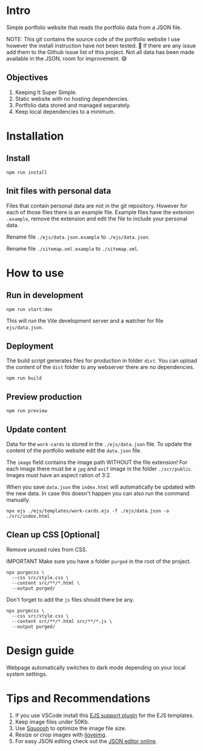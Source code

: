 # Intro
Simple portfolio website that reads the portfolio data from a JSON file.

NOTE:
This git contains the source code of the portfolio website I use however the install instruction have not been tested. 😬
If there are any issue add them to the Github issue list of this project.
Not all data has been made available in the JSON, room for improvement. 😅

## Objectives
1. Keeping It Super Simple.
2. Static website with no hosting dependencies.
3. Portfolio data stored and managed separately.
4. Keep local dependencies to a minimum.

# Installation

## Install 
```
npm run install
```

## Init files with personal data
Files that contain personal data are not in the git repository.
However for each of those files there is an example file.
Example files have the extenion `.example`, remove the extension and edit the file to include your personal data.

Rename file `./ejs/data.json.example` to `./ejs/data.json`.

Rename file `./sitemap.xml.example` to `./sitemap.xml`.

# How to use

## Run in development
```
npm run start:dev
```

This will run the Vite development server and a watcher for file `ejs/data.json`.

## Deployment
The build script generates files for production in folder `dist`.
You can upload the content of the `dist` folder to any webserver there are no dependencies.

```
npm run build
```

## Preview production
```
npm run preview
```

## Update content
Data for the `work-cards` is stored in the `./ejs/data.json` file.
To update the content of the portfolio website edit the `data.json` file.

The `image` field contains the image path WITHOUT the file extension!
For each image there must be a `jpg` and `avif` image in the folder `./scr/public`.
Images must have an aspect ration of 3:2.

When you save `data.json` the `index.html` will automatically be updated with the new data.
In case this doesn't happen you can also run the command manually.
```
npx ejs ./ejs/templates/work-cards.ejs -f ./ejs/data.json -o ./src/index.html
```

## Clean up CSS [Optional]
Remove unused rules from CSS.

IMPORTANT
Make sure you have a folder `purged` in the root of the project.

```
npx purgecss \
  --css src/style.css \
  --content src/**/*.html \
  --output purged/
```

Don't forget to add the `js` files should there be any.

```
npx purgecss \
  --css src/style.css \
  --content src/**/*.html src/**/*.js \
  --output purged/
```

# Design guide
Webpage automatically switches to dark mode depending on your local system settings.

# Tips and Recommendations
1. If you use VSCode install this [EJS support plugin](https://marketplace.visualstudio.com/items/?itemName=DigitalBrainstem.javascript-ejs-support) for the EJS templates.
2. Keep image files under 50Kb.
3. Use [Squoosh](https://squoosh.app/) to optimize the image file size.
4. Resize or crop images with [iloveimg](https://www.iloveimg.com/).
5. For easy JSON editing check out the [JSON editor online](https://jsoneditoronline.org/). 
